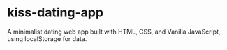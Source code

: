 # kiss-dating-app
A minimalist dating web app built with HTML, CSS, and Vanilla JavaScript, using localStorage for data.
